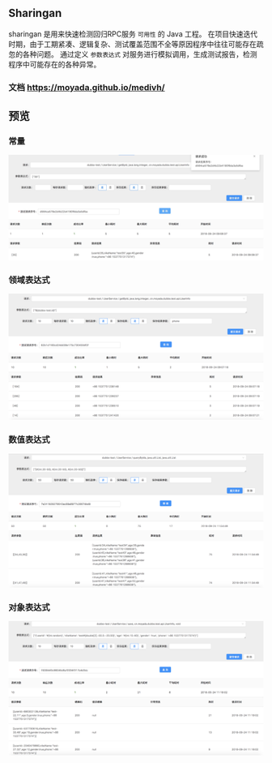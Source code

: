 Sharingan
---------------

sharingan 是用来快速检测回归RPC服务 `可用性` 的 Java 工程。
在项目快速迭代时期，由于工期紧凑、逻辑复杂、测试覆盖范围不全等原因程序中往往可能存在疏忽的各种问题。
通过定义 `参数表达式` 对服务进行模拟调用，生成测试报告，检测程序中可能存在的各种异常。

### 文档 https://moyada.github.io/medivh/

## 预览

### 常量
![example_1](docs/images/example_1.png)

### 领域表达式
![example_2](docs/images/example_2.png)

### 数值表达式
![example_4](docs/images/example_3.png)

### 对象表达式
![example_3](docs/images/example_4.png)